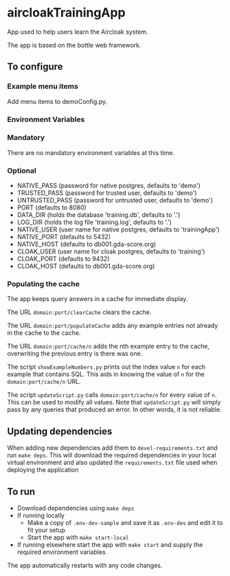 # aircloakTrainingApp
App used to help users learn the Aircloak system.

The app is based on the bottle web framework.

## To configure

### Example menu items
Add menu items to demoConfig.py.

### Environment Variables

### Mandatory
There are no mandatory environment variables at this time.

### Optional
* NATIVE_PASS (password for native postgres, defaults to 'demo')
* TRUSTED_PASS (password for trusted user, defaults to 'demo')
* UNTRUSTED_PASS (password for untrusted user, defaults to 'demo')
* PORT (defaults to 8080)
* DATA_DIR (holds the database 'training.db', defaults to '.')
* LOG_DIR (holds the log file 'training.log', defaults to '.')
* NATIVE_USER (user name for native postgres, defaults to 'trainingApp')
* NATIVE_PORT (defaults to 5432)
* NATIVE_HOST (defaults to db001.gda-score.org)
* CLOAK_USER (user name for cloak postgres, defaults to 'training')
* CLOAK_PORT (defaults to 9432)
* CLOAK_HOST (defaults to db001.gda-score.org)


### Populating the cache
The app keeps query answers in a cache for immediate display.

The URL `domain:port/clearCache` clears the cache.

The URL `domain:port/populateCache` adds any example entries not already in the cache to the cache.

The URL `domain:port/cache/n` adds the nth example entry to the cache, overwriting the previous entry is there was one.

The script `showExampleNumbers.py` prints out the index value `n` for each example that contains SQL. This aids in knowing the value of `n` for the `domain:port/cache/n` URL.

The script `updateScript.py` calls `domain:port/cache/n` for every value of `n`. This can be used to modify all values. Note that `updateScript.py` will simply pass by any queries that produced an error. In other words, it is not reliable.

## Updating dependencies

When adding new dependencies add them to `devel-requirements.txt` and run `make deps`.
This will download the required dependencies in your local virtual environment and also
updated the `requirements.txt` file used when deploying the application

## To run

- Download dependencies using `make deps`
- If running locally
  - Make a copy of `.env-dev-sample` and save it as `.env-dev` and edit it to fit your setup
  - Start the app with `make start-local`
- If running elsewhere start the app with `make start` and supply the required environment variables

The app automatically restarts with any code changes.

